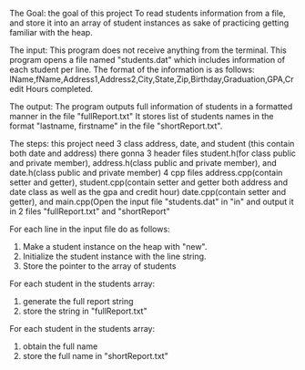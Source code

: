 The Goal: the goal of this project To read students information from a file, and store it into an array of student instances as sake of practicing getting familiar with the heap.

The input: This program does not receive anything from the terminal.
This program opens a file named "students.dat" which includes information of each student per line.
The format of the information is as follows:
lName,fName,Address1,Address2,City,State,Zip,Birthday,Graduation,GPA,Credit Hours completed.

The output: The program outputs full information of students in a formatted manner in the file "fullReport.txt"
It stores list of students names in the format "lastname, firstname" in the file "shortReport.txt".

The steps: this project need 3 class address, date, and student (this contain both date and address) there gonna 3 header files 
student.h(for class public and private member), address.h(class public and private member), and date.h(class public and private member)
4 cpp files address.cpp(contain setter and getter), student.cpp(contain setter and getter both address and date class as well as the gpa and credit hour) 
date.cpp(contain setter and getter), and main.cpp(Open the input file "students.dat" in "in" and output it in 2 files "fullReport.txt" and "shortReport" 

For each line in the input file do as follows:
  1. Make a student instance on the heap with "new".
  2. Initialize the student instance with the line string.
  3. Store the pointer to the array of students

For each student in the students array:
  1. generate the full report string
  2. store the string in "fullReport.txt"

For each student in the students array:
  1. obtain the full name
  2. store the full name in "shortReport.txt"
